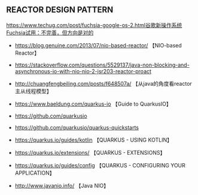 ##               REACTOR DESIGN PATTERN
https://www.techug.com/post/fuchsia-google-os-2.html谷歌新操作系统Fuchsia试用：不完善，但方向是对的
* https://blog.genuine.com/2013/07/nio-based-reactor/ 【NIO-based Reactor】

* https://stackoverflow.com/questions/5529137/java-non-blocking-and-asynchronous-io-with-nio-nio-2-jsr203-reactor-proact

* http://chuangfengbeiling.com/posts/f648507a/ 【从java的角度看reactor主从线程模型】

* https://www.baeldung.com/quarkus-io 【Guide to QuarkusIO】

* https://github.com/quarkusio

* https://github.com/quarkusio/quarkus-quickstarts

* https://quarkus.io/guides/kotlin 【QUARKUS - USING KOTLIN】

* https://quarkus.io/extensions/ 【QUARKUS - EXTENSIONS】

* https://quarkus.io/guides/config 【QUARKUS - CONFIGURING YOUR APPLICATION】

* http://www.javanio.info/ 【Java NIO】